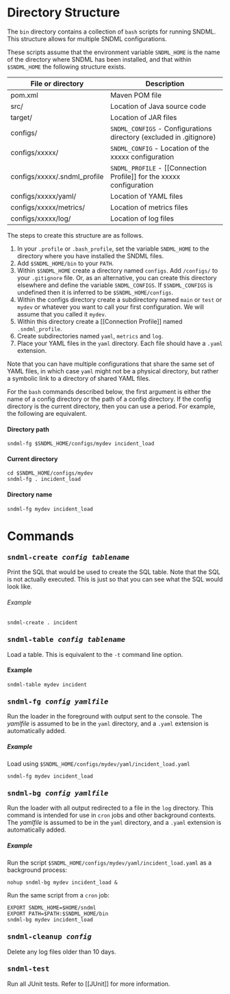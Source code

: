 # Directory Structure
The `bin` directory contains a collection of `bash` scripts for running SNDML. This structure allows for multiple SNDML configurations.

These scripts assume that the environment variable `SNDML_HOME` is the name of the directory where SNDML has been installed, and that within `$SNDML_HOME` the following structure exists.

| File or directory | Description |
| ----------------- | ----------- |
| pom.xml | Maven POM file |
| src/ | Location of Java source code |
| target/ | Location of JAR files |
| configs/ | `SNDML_CONFIGS` - Configurations directory (excluded in .gitignore) |
| configs/xxxxx/ | `SNDML_CONFIG` - Location of the xxxxx configuration |
| configs/xxxxx/.sndml_profile | `SNDML_PROFILE` - [[Connection Profile]] for the xxxxx configuration |
| configs/xxxxx/yaml/ | Location of YAML files |
| configs/xxxxx/metrics/ | Location of metrics files |
| configs/xxxxx/log/ | Location of log files |

The steps to create this structure are as follows.

1. In your `.profile` or `.bash_profile`, set the variable `SNDML_HOME` to the directory where you have installed the SNDML files.
1. Add `$SNDML_HOME/bin` to your `PATH`.
1. Within `$SNDML_HOME` create a directory named `configs`. Add `/configs/` to your `.gitignore` file. Or, as an alternative, you can create this directory elsewhere and define the variable `SNDML_CONFIGS`. If `$SNDML_CONFIGS` is undefined then it is inferred to be `$SNDML_HOME/configs`.
1. Within the configs directory create a subdirectory named `main` or `test` or `mydev` or whatever you want to call your first configuration. We will assume that you called it `mydev`.
1. Within this directory create a [[Connection Profile]] named `.sndml_profile`.
1. Create subdirectories named `yaml`, `metrics` and `log`.
1. Place your YAML files in the `yaml` directory. Each file should have a `.yaml` extension.

Note that you can have multiple configurations that share the same set of YAML files, in which case `yaml` might not be a physical directory, but rather a symbolic link to a directory of shared YAML files.

For the `bash` commands described below, the first argument is either the name of a config directory or the path of a config directory. If the config directory is the current directory, then you can use a period. For example, the following are equivalent.

#### Directory path

    sndml-fg $SNDML_HOME/configs/mydev incident_load

#### Current directory

    cd $SNDML_HOME/configs/mydev
    sndml-fg . incident_load

#### Directory name

    sndml-fg mydev incident_load

# Commands
### <tt>sndml-create <var>config</var> _tablename_</tt>
Print the SQL that would be used to create the SQL table. Note that the SQL is not actually executed. This is just so that you can see what the SQL would look like.
###### Example

    sndml-create . incident

### <tt>sndml-table <var>config</var> <var>tablename</var></tt>
Load a table. This is equivalent to the `-t` command line option.
#### Example

    sndml-table mydev incident

### <tt>sndml-fg <var>config</var> <var>yamlfile</var></tt>
Run the loader in the foreground with output sent to the console. 
The _yamlfile_ is assumed to be in the `yaml` directory, and a `.yaml` extension is automatically added.
##### Example
Load using `$SNDML_HOME/configs/mydev/yaml/incident_load.yaml`

    sndml-fg mydev incident_load

### <tt>sndml-bg <var>config</var> <var>yamlfile</var></tt>
Run the loader with all output redirected to a file in the `log` directory. 
This command is intended for use in `cron` jobs and other background contexts.
The _yamlfile_ is assumed to be in the `yaml` directory, and a `.yaml` extension is automatically added.

##### Example
Run the script `$SNDML_HOME/configs/mydev/yaml/incident_load.yaml` as a background process:

    nohup sndml-bg mydev incident_load &

Run the same script from a `cron` job:

    EXPORT SNDML_HOME=$HOME/sndml
    EXPORT PATH=$PATH:$SNDML_HOME/bin
    sndml-bg mydev incident_load

### <tt>sndml-cleanup <var>config</var> </tt>
Delete any log files older than 10 days.

### <tt>sndml-test</tt>
Run all JUnit tests. Refer to [[JUnit]] for more information.